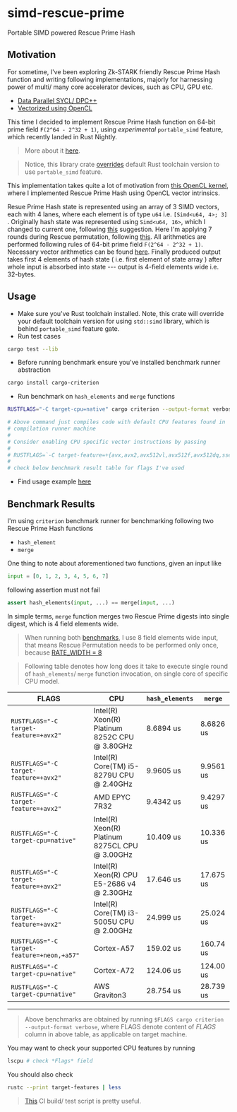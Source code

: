 # simd-rescue-prime
Portable SIMD powered Rescue Prime Hash

## Motivation

For sometime, I've been exploring Zk-STARK friendly Rescue Prime Hash function and writing following implementations, majorly for harnessing power of multi/ many core accelerator devices, such as CPU, GPU etc.

- [Data Parallel SYCL/ DPC++](https://github.com/itzmeanjan/ff-gpu/blob/9c57cb13e4b2d96a084da96d558fe3d4707bfcb7/rescue_prime.cpp)
- [Vectorized using OpenCL](https://github.com/itzmeanjan/vectorized-rescue-prime/blob/614500dd1f271e4f8badf1305c8077e2532eb510/kernel.cl#L345-L474)

This time I decided to implement Rescue Prime Hash function on 64-bit prime field `F(2^64 - 2^32 + 1)`, using _experimental_ `portable_simd` feature, which recently landed in Rust Nightly.

> More about it [here](http://github.com/rust-lang/rust/issues/86656).

> Notice, this library crate [overrides](https://github.com/itzmeanjan/simd-rescue-prime/blob/9e83eb579a6e7666ae33d2c86524d8e287e7f1ca/rust-toolchain) default Rust toolchain version to use `portable_simd` feature.

This implementation takes quite a lot of motivation from [this OpenCL kernel](https://github.com/itzmeanjan/vectorized-rescue-prime/blob/614500dd1f271e4f8badf1305c8077e2532eb510/kernel.cl), where I implemented Rescue Prime Hash using OpenCL vector intrinsics.

Resue Prime Hash state is represented using an array of 3 SIMD vectors, each with 4 lanes, where each element is of type `u64` i.e. `[Simd<u64, 4>; 3]` . Originally hash state was represented using `Simd<u64, 16>`, which I changed to current one, following [this](https://github.com/rust-lang/portable-simd/issues/215) suggestion. Here I'm applying 7 rounds during Rescue permutation, following [this](https://github.com/novifinancial/winterfell/blob/4eeb4670387f3682fa0841e09cdcbe1d43302bf3/crypto/src/hash/rescue/rp64_256/mod.rs#L27-L29). All arithmetics are performed following rules of 64-bit prime field `F(2^64 - 2^32 + 1)`. Necessary vector arithmetics can be found [here](https://github.com/itzmeanjan/simd-rescue-prime/blob/9efa3b4ecb5236556f1917c8ebf98d4f08b64aa3/src/ff.rs). Finally produced output takes first 4 elements of hash state ( i.e. first element of state array ) after whole input is absorbed into state --- output is 4-field elements wide i.e. 32-bytes.

## Usage

- Make sure you've Rust toolchain installed. Note, this crate will override your default toolchain version for using `std::simd` library, which is behind `portable_simd` feature gate.
- Run test cases

```bash
cargo test --lib
```

- Before running benchmark ensure you've installed benchmark runner abstraction

```bash
cargo install cargo-criterion
```

- Run benchmark on `hash_elements` and `merge` functions

```bash
RUSTFLAGS="-C target-cpu=native" cargo criterion --output-format verbose

# Above command just compiles code with default CPU features found in
# compilation runner machine
#
# Consider enabling CPU specific vector instructions by passing
#
# RUSTFLAGS=`-C target-feature=+{avx,avx2,avx512vl,avx512f,avx512dq,sse4.2,sse4.1,sse4a,neon}`
#
# check below benchmark result table for flags I've used
```

- Find usage example [here](https://github.com/itzmeanjan/simd-rescue-prime/tree/20bf40c/example)

## Benchmark Results

I'm using `criterion` benchmark runner for benchmarking following two Rescue Prime Hash functions

- `hash_element`
- `merge`

One thing to note about aforementioned two functions, given an input like

```python
input = [0, 1, 2, 3, 4, 5, 6, 7]
```

following assertion must not fail

```python
assert hash_elements(input, ...) == merge(input, ...)
```

In simple terms, `merge` function merges two Rescue Prime digests into single digest, which is 4 field elements wide.

> When running both [benchmarks](https://github.com/itzmeanjan/simd-rescue-prime/blob/dcdebc35762a0dffcfce3278c2b8a8f892058809/src/rescue_prime.rs#L569), I use 8 field elements wide input, that means Rescue Permutation needs to be performed only once, because [RATE_WIDTH = 8](https://github.com/itzmeanjan/simd-rescue-prime/blob/9efa3b4ecb5236556f1917c8ebf98d4f08b64aa3/src/rescue_prime.rs#L5)

> Following table denotes how long does it take to execute single round of `hash_elements`/ `merge` function invocation, on single core of specific CPU model.

FLAGS | CPU | `hash_elements` | `merge`
--- | --- | --- | ---
`RUSTFLAGS="-C target-feature=+avx2"` | Intel(R) Xeon(R) Platinum 8252C CPU @ 3.80GHz | 8.6894 us | 8.6826 us
`RUSTFLAGS="-C target-feature=+avx2"` | Intel(R) Core(TM) i5-8279U CPU @ 2.40GHz | 9.9605 us | 9.9561 us
`RUSTFLAGS="-C target-feature=+avx2"` | AMD EPYC 7R32 | 9.4342 us | 9.4297 us
`RUSTFLAGS="-C target-cpu=native"` | Intel(R) Xeon(R) Platinum 8275CL CPU @ 3.00GHz | 10.409 us | 10.336 us
`RUSTFLAGS="-C target-feature=+avx2"` | Intel(R) Xeon(R) CPU E5-2686 v4 @ 2.30GHz | 17.646 us | 17.675 us
`RUSTFLAGS="-C target-feature=+avx2"` | Intel(R) Core(TM) i3-5005U CPU @ 2.00GHz | 24.999 us | 25.024 us
`RUSTFLAGS="-C target-feature=+neon,+a57"` | Cortex-A57 | 159.02 us | 160.74 us
`RUSTFLAGS="-C target-cpu=native"` | Cortex-A72 | 124.06 us | 124.00 us
`RUSTFLAGS="-C target-cpu=native"` | AWS Graviton3 | 28.754 us | 28.739 us

---

> Above benchmarks are obtained by running `$FLAGS cargo criterion --output-format verbose`, where FLAGS denote content of *FLAGS* column in above table, as applicable on target machine.

You may want to check your supported CPU features by running

```bash
lscpu # check *Flags* field
```

You should also check

```bash
rustc --print target-features | less
```

> [This](https://github.com/rust-lang/portable-simd/blob/7d91357875da59d52284d506dcb457f7f88bf6bf/.github/workflows/ci.yml#L61-L260) CI build/ test script is pretty useful.
